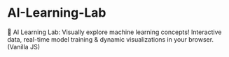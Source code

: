 # AI-Learning-Lab
🚀 AI Learning Lab: Visually explore  machine learning concepts! Interactive data, real-time model training &amp; dynamic visualizations in your browser. (Vanilla JS)
